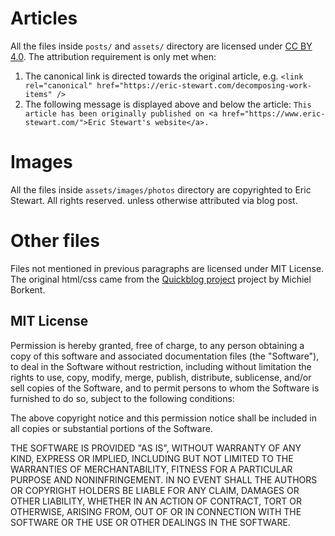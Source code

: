 # Articles

All the files inside `posts/` and `assets/` directory are licensed under
[CC BY 4.0](https://creativecommons.org/licenses/by/4.0/). The attribution requirement is only met when:

1. The canonical link is directed towards the original article, e.g.
   `<link rel="canonical" href="https://eric-stewart.com/decomposing-work-items" />`
2. The following message is displayed above and below the article:
   `This article has been originally published on <a href="https://www.eric-stewart.com/">Eric Stewart's website</a>.`

# Images

All the files inside `assets/images/photos` directory are copyrighted to Eric Stewart. All rights reserved. unless otherwise attributed via blog post.

# Other files

Files not mentioned in previous paragraphs are licensed under MIT License.  The original html/css came from the [Quickblog project](https://github.com/borkdude/quickblog)
project by Michiel Borkent.

## MIT License

Permission is hereby granted, free of charge, to any person obtaining
a copy of this software and associated documentation files (the
"Software"), to deal in the Software without restriction, including
without limitation the rights to use, copy, modify, merge, publish,
distribute, sublicense, and/or sell copies of the Software, and to
permit persons to whom the Software is furnished to do so, subject to
the following conditions:

The above copyright notice and this permission notice shall be
included in all copies or substantial portions of the Software.

THE SOFTWARE IS PROVIDED "AS IS", WITHOUT WARRANTY OF ANY KIND,
EXPRESS OR IMPLIED, INCLUDING BUT NOT LIMITED TO THE WARRANTIES OF
MERCHANTABILITY, FITNESS FOR A PARTICULAR PURPOSE AND
NONINFRINGEMENT. IN NO EVENT SHALL THE AUTHORS OR COPYRIGHT HOLDERS BE
LIABLE FOR ANY CLAIM, DAMAGES OR OTHER LIABILITY, WHETHER IN AN ACTION
OF CONTRACT, TORT OR OTHERWISE, ARISING FROM, OUT OF OR IN CONNECTION
WITH THE SOFTWARE OR THE USE OR OTHER DEALINGS IN THE SOFTWARE.


